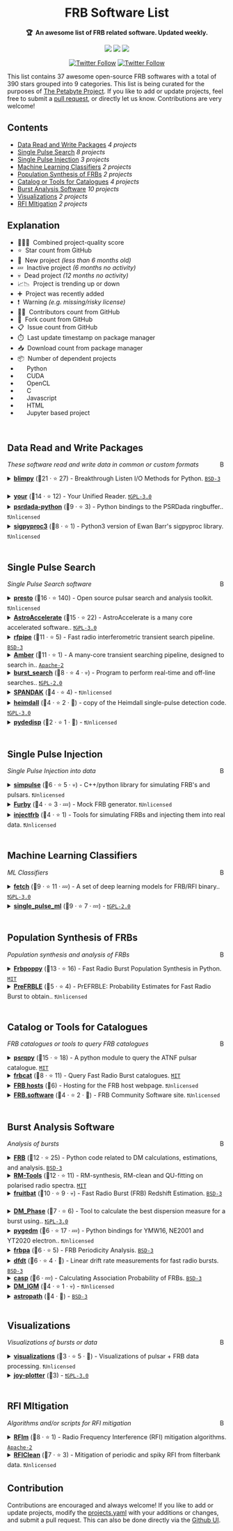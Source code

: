 <!-- markdownlint-disable -->
<h1 align="center">
    FRB Software List
    <br>
</h1>

<p align="center">
    <strong>🏆&nbsp; An awesome list of FRB related software. Updated weekly.</strong>
</p>

<p align="center">
    <a href="#Contents" title="Project Count"><img src="https://img.shields.io/badge/projects-37-blue.svg?color=5ac4bf"></a>
    <a href="#Contribution" title="Contributions are welcome"><img src="https://img.shields.io/badge/contributions-welcome-green.svg"></a>
    <a href="https://github.com/thepetabyteproject/frbsoft/releases" title="FRB Soft Updates"><img src="https://img.shields.io/github/release-date/thepetabyteproject/frbsoft?color=green&label=updated"></a>
</p>

<p align="center">
    <a href="https://twitter.com/devanshkv"><img alt="Twitter Follow" src="https://img.shields.io/twitter/follow/devanshkv?style=social"></a>
    <a href="https://twitter.com/KshitijAgg13"><img alt="Twitter Follow" src="https://img.shields.io/twitter/follow/KshitijAgg13?style=social"></a>
</p>


This list contains 37 awesome open-source FRB softwares with a total of 390 stars grouped into 9 categories. This list is being curated for the purposes of [The Petabyte Project](https://github.com/thepetabyteproject). If you like to add or update projects, feel free to submit a [pull request](https://github.com/thepetabyteproject/frbsoft/pulls), or directly let us know. Contributions are very welcome!

## Contents

- [Data Read and Write Packages](#data-read-and-write-packages) _4 projects_
- [Single Pulse Search](#single-pulse-search) _8 projects_
- [Single Pulse Injection](#single-pulse-injection) _3 projects_
- [Machine Learning Classifiers](#machine-learning-classifiers) _2 projects_
- [Population Synthesis of FRBs](#population-synthesis-of-frbs) _2 projects_
- [Catalog or Tools for Catalogues](#catalog-or-tools-for-catalogues) _4 projects_
- [Burst Analysis Software](#burst-analysis-software) _10 projects_
- [Visualizations](#visualizations) _2 projects_
- [RFI MItigation](#rfi-mitigation) _2 projects_

## Explanation
- 🥇🥈🥉&nbsp; Combined project-quality score
- ⭐️&nbsp; Star count from GitHub
- 🐣&nbsp; New project _(less than 6 months old)_
- 💤&nbsp; Inactive project _(6 months no activity)_
- 💀&nbsp; Dead project _(12 months no activity)_
- 📈📉&nbsp; Project is trending up or down
- ➕&nbsp; Project was recently added
- ❗️&nbsp; Warning _(e.g. missing/risky license)_
- 👨‍💻&nbsp; Contributors count from GitHub
- 🔀&nbsp; Fork count from GitHub
- 📋&nbsp; Issue count from GitHub
- ⏱️&nbsp; Last update timestamp on package manager
- 📥&nbsp; Download count from package manager
- 📦&nbsp; Number of dependent projects
- <img src="https://www.python.org/static/favicon.ico" style="display:inline;" width="13" height="13">&nbsp; Python
- <img src="https://upload.wikimedia.org/wikipedia/en/b/b9/Nvidia_CUDA_Logo.jpg" style="display:inline;" width="13" height="13">&nbsp; CUDA
- <img src="https://upload.wikimedia.org/wikipedia/en/1/1c/OpenCL_Logo.svg" style="display:inline;" width="13" height="13">&nbsp; OpenCL
- <img src="https://raw.githubusercontent.com/abranhe/programming-languages-logos/master/src/c/c.svg" style="display:inline;" width="13" height="13">&nbsp; C
- <img src="https://raw.githubusercontent.com/abranhe/programming-languages-logos/master/src/javascript/javascript.svg" style="display:inline;" width="13" height="13">&nbsp; Javascript
- <img src="https://raw.githubusercontent.com/abranhe/programming-languages-logos/master/src/html/html.svg" style="display:inline;" width="13" height="13">&nbsp; HTML
- <img src="https://git.io/JLy1E" style="display:inline;" width="13" height="13">&nbsp; Jupyter based project

<br>

## Data Read and Write Packages

<a href="#contents"><img align="right" width="15" height="15" src="https://bit.ly/382Vmvi" alt="Back to top"></a>

_These software read and write data in common or custom formats_

<details><summary><b><a href="https://blimpy.readthedocs.io/en/latest/">blimpy</a></b> (🥇21 ·  ⭐ 27) - Breakthrough Listen I/O Methods for Python. <code><a href="http://bit.ly/3aKzpTv">BSD-3</a></code> <code><img src="https://www.python.org/static/favicon.ico" style="display:inline;" width="13" height="13"></code></summary>

- [GitHub](https://github.com/UCBerkeleySETI/blimpy) (👨‍💻 22 · 🔀 25 · 📦 21 · 📋 94 - 20% open · ⏱️ 26.12.2020):

	```
	git clone https://github.com/UCBerkeleySETI/blimpy
	```
- [PyPi](https://pypi.org/project/blimpy) (📥 380 / month · 📦 6 · ⏱️ 07.12.2020):
	```
	pip install blimpy
	```
</details>
<details><summary><b><a href="https://thepetabyteproject.github.io/your/">your</a></b> (🥈14 ·  ⭐ 12) - Your Unified Reader. <code><a href="http://bit.ly/2M0xdwT">❗️GPL-3.0</a></code> <code><img src="https://www.python.org/static/favicon.ico" style="display:inline;" width="13" height="13"></code></summary>

- [GitHub](https://github.com/thepetabyteproject/your) (👨‍💻 10 · 🔀 9 · 📦 9 · ⏱️ 20.01.2021):

	```
	git clone https://github.com/thepetabyteproject/your
	```
- [PyPi](https://pypi.org/project/your) (📥 59 / month · ⏱️ 20.01.2021):
	```
	pip install your
	```
</details>
<details><summary><b><a href="https://trasal.github.io/psrdada-python/index.html">psrdada-python</a></b> (🥉9 ·  ⭐ 3) - Python bindings to the PSRDada ringbuffer.. <code>❗Unlicensed</code> <code><img src="https://www.python.org/static/favicon.ico" style="display:inline;" width="13" height="13"></code></summary>

- [GitHub](https://github.com/TRASAL/psrdada-python) (👨‍💻 4 · 🔀 3 · ⏱️ 17.11.2020):

	```
	git clone https://github.com/TRASAL/psrdada-python
	```
</details>
<details><summary><b><a href="https://sigpyproc3.readthedocs.io">sigpyproc3</a></b> (🥉8 ·  ⭐ 1) - Python3 version of Ewan Barr's sigpyproc library. <code>❗Unlicensed</code> <code><img src="https://www.python.org/static/favicon.ico" style="display:inline;" width="13" height="13"></code></summary>

- [GitHub](https://github.com/FRBs/sigpyproc3) (👨‍💻 8 · 🔀 1 · 📋 6 - 66% open · ⏱️ 13.12.2020):

	```
	git clone https://github.com/FRBs/sigpyproc3
	```
</details>
<br>

## Single Pulse Search

<a href="#contents"><img align="right" width="15" height="15" src="https://bit.ly/382Vmvi" alt="Back to top"></a>

_Single Pulse Search software_

<details><summary><b><a href="https://www.cv.nrao.edu/~sransom/presto/">presto</a></b> (🥇16 ·  ⭐ 140) - Open source pulsar search and analysis toolkit. <code>❗Unlicensed</code> <code><img src="https://www.python.org/static/favicon.ico" style="display:inline;" width="13" height="13"></code> <code><img src="https://raw.githubusercontent.com/abranhe/programming-languages-logos/master/src/c/c.svg" style="display:inline;" width="13" height="13"></code></summary>

- [GitHub](https://github.com/scottransom/presto) (👨‍💻 35 · 🔀 140 · 📦 15 · 📋 44 - 40% open · ⏱️ 20.01.2021):

	```
	git clone https://github.com/scottransom/presto
	```
</details>
<details><summary><b><a href="https://github.com/AstroAccelerateOrg/astro-accelerate">AstroAccelerate</a></b> (🥈15 ·  ⭐ 22) - AstroAccelerate is a many core accelerated software.. <code><a href="http://bit.ly/2M0xdwT">❗️GPL-3.0</a></code> <code><img src="https://upload.wikimedia.org/wikipedia/en/b/b9/Nvidia_CUDA_Logo.jpg" style="display:inline;" width="13" height="13"></code> <code><img src="https://www.python.org/static/favicon.ico" style="display:inline;" width="13" height="13"></code></summary>

- [GitHub](https://github.com/AstroAccelerateOrg/astro-accelerate) (👨‍💻 22 · 🔀 9 · 📋 120 - 11% open · ⏱️ 04.01.2021):

	```
	git clone https://github.com/AstroAccelerateOrg/astro-accelerate
	```
</details>
<details><summary><b><a href="https://realfastvla.github.io/rfpipe/">rfpipe</a></b> (🥈11 ·  ⭐ 5) - Fast radio interferometric transient search pipeline. <code><a href="http://bit.ly/3aKzpTv">BSD-3</a></code> <code><img src="https://www.python.org/static/favicon.ico" style="display:inline;" width="13" height="13"></code></summary>

- [GitHub](https://github.com/realfastvla/rfpipe) (👨‍💻 11 · 🔀 3 · 📦 1 · 📋 54 - 33% open · ⏱️ 10.12.2020):

	```
	git clone https://github.com/realfastvla/rfpipe
	```
</details>
<details><summary><b><a href="http://alert.eu/">Amber</a></b> (🥈11 ·  ⭐ 1) - A many-core transient searching pipeline, designed to search in.. <code><a href="http://bit.ly/3nYMfla">Apache-2</a></code></summary>

- [GitHub](https://github.com/TRASAL/AMBER) (👨‍💻 4 · 🔀 1 · ⏱️ 17.11.2020):

	```
	git clone https://github.com/TRASAL/AMBER
	```
</details>
<details><summary><b><a href="https://github.com/kiyo-masui/burst_search">burst_search</a></b> (🥉8 ·  ⭐ 4 · 💀) - Program to perform real-time and off-line searches.. <code><a href="http://bit.ly/2KucAZR">❗️GPL-2.0</a></code> <code><img src="https://www.python.org/static/favicon.ico" style="display:inline;" width="13" height="13"></code> <code><img src="https://raw.githubusercontent.com/abranhe/programming-languages-logos/master/src/c/c.svg" style="display:inline;" width="13" height="13"></code></summary>

- [GitHub](https://github.com/kiyo-masui/burst_search) (👨‍💻 18 · 🔀 6 · ⏱️ 27.02.2018):

	```
	git clone https://github.com/kiyo-masui/burst_search
	```
</details>
<details><summary><b><a href="https://github.com/gajjarv/PulsarSearch">SPANDAK</a></b> (🥉4 ·  ⭐ 4) -  <code>❗Unlicensed</code> <code><img src="https://www.python.org/static/favicon.ico" style="display:inline;" width="13" height="13"></code></summary>

- [GitHub](https://github.com/gajjarv/PulsarSearch) (👨‍💻 2 · 🔀 5 · ⏱️ 14.08.2020):

	```
	git clone https://github.com/gajjarv/PulsarSearch
	```
</details>
<details><summary><b><a href="https://github.com/pravirkr/heimdall">heimdall</a></b> (🥉4 ·  ⭐ 2 · 🐣) - copy of the Heimdall single-pulse detection code. <code><a href="http://bit.ly/2M0xdwT">❗️GPL-3.0</a></code> <code><img src="https://upload.wikimedia.org/wikipedia/en/b/b9/Nvidia_CUDA_Logo.jpg" style="display:inline;" width="13" height="13"></code> <code><img src="https://www.python.org/static/favicon.ico" style="display:inline;" width="13" height="13"></code></summary>

- [GitHub](https://github.com/pravirkr/heimdall) (👨‍💻 2 · ⏱️ 12.01.2021):

	```
	git clone https://github.com/pravirkr/heimdall
	```
</details>
<details><summary><b><a href="https://github.com/pravirkr/pydedisp">pydedisp</a></b> (🥉2 ·  ⭐ 1 · 🐣) -  <code>❗Unlicensed</code> <code><img src="https://upload.wikimedia.org/wikipedia/en/b/b9/Nvidia_CUDA_Logo.jpg" style="display:inline;" width="13" height="13"></code> <code><img src="https://www.python.org/static/favicon.ico" style="display:inline;" width="13" height="13"></code></summary>

- [GitHub](https://github.com/pravirkr/pydedisp) (⏱️ 19.01.2021):

	```
	git clone https://github.com/pravirkr/pydedisp
	```
</details>
<br>

## Single Pulse Injection

<a href="#contents"><img align="right" width="15" height="15" src="https://bit.ly/382Vmvi" alt="Back to top"></a>

_Single Pulse Injection into data_

<details><summary><b><a href="https://github.com/kmsmith137/simpulse">simpulse</a></b> (🥇6 ·  ⭐ 5 · 💀) - C++/python library for simulating FRB's and pulsars. <code>❗Unlicensed</code> <code><img src="https://www.python.org/static/favicon.ico" style="display:inline;" width="13" height="13"></code></summary>

- [GitHub](https://github.com/kmsmith137/simpulse) (👨‍💻 5 · 🔀 5 · ⏱️ 25.12.2019):

	```
	git clone https://github.com/kmsmith137/simpulse
	```
</details>
<details><summary><b><a href="https://github.com/vg2691994/Furby">Furby</a></b> (🥉4 ·  ⭐ 3 · 💤) - Mock FRB generator. <code>❗Unlicensed</code> <code><img src="https://www.python.org/static/favicon.ico" style="display:inline;" width="13" height="13"></code></summary>

- [GitHub](https://github.com/vg2691994/Furby) (👨‍💻 2 · 🔀 2 · ⏱️ 28.05.2020):

	```
	git clone https://github.com/vg2691994/Furby
	```
</details>
<details><summary><b><a href="https://github.com/liamconnor/injectfrb">injectfrb</a></b> (🥉4 ·  ⭐ 1) - Tools for simulating FRBs and injecting them into real data. <code>❗Unlicensed</code> <code><img src="https://www.python.org/static/favicon.ico" style="display:inline;" width="13" height="13"></code></summary>

- [GitHub](https://github.com/liamconnor/injectfrb) (👨‍💻 2 · 🔀 1 · ⏱️ 01.10.2020):

	```
	git clone https://github.com/liamconnor/injectfrb
	```
</details>
<br>

## Machine Learning Classifiers

<a href="#contents"><img align="right" width="15" height="15" src="https://bit.ly/382Vmvi" alt="Back to top"></a>

_ML Classifiers_

<details><summary><b><a href="https://github.com/devanshkv/fetch">fetch</a></b> (🥇9 ·  ⭐ 11 · 💤) - A set of deep learning models for FRB/RFI binary.. <code><a href="http://bit.ly/2M0xdwT">❗️GPL-3.0</a></code> <code><img src="https://www.python.org/static/favicon.ico" style="display:inline;" width="13" height="13"></code> <code><img src="https://upload.wikimedia.org/wikipedia/en/b/b9/Nvidia_CUDA_Logo.jpg" style="display:inline;" width="13" height="13"></code></summary>

- [GitHub](https://github.com/devanshkv/fetch) (👨‍💻 4 · 🔀 12 · 📦 6 · ⏱️ 27.06.2020):

	```
	git clone https://github.com/devanshkv/fetch
	```
</details>
<details><summary><b><a href="https://github.com/liamconnor/single_pulse_ml">single_pulse_ml</a></b> (🥇9 ·  ⭐ 7 · 💤) -  <code><a href="http://bit.ly/2KucAZR">❗️GPL-2.0</a></code> <code><img src="https://www.python.org/static/favicon.ico" style="display:inline;" width="13" height="13"></code></summary>

- [GitHub](https://github.com/liamconnor/single_pulse_ml) (👨‍💻 30 · 🔀 7 · ⏱️ 13.01.2020):

	```
	git clone https://github.com/liamconnor/single_pulse_ml
	```
</details>
<br>

## Population Synthesis of FRBs

<a href="#contents"><img align="right" width="15" height="15" src="https://bit.ly/382Vmvi" alt="Back to top"></a>

_Population synthesis and analysis of FRBs_

<details><summary><b><a href="https://davidgardenier.github.io/frbpoppy/html/index.html">Frbpoppy</a></b> (🥇13 ·  ⭐ 16) - Fast Radio Burst Population Synthesis in Python. <code><a href="http://bit.ly/34MBwT8">MIT</a></code> <code><img src="https://www.python.org/static/favicon.ico" style="display:inline;" width="13" height="13"></code></summary>

- [GitHub](https://github.com/davidgardenier/frbpoppy) (👨‍💻 4 · 🔀 6 · ⏱️ 18.12.2020):

	```
	git clone https://github.com/davidgardenier/frbpoppy
	```
</details>
<details><summary><b><a href="https://github.com/FRBs/PreFRBLE">PreFRBLE</a></b> (🥉5 ·  ⭐ 4) - PrEFRBLE: Probability Estimates for Fast Radio Burst to obtain.. <code>❗Unlicensed</code> <code><img src="https://www.python.org/static/favicon.ico" style="display:inline;" width="13" height="13"></code></summary>

- [GitHub](https://github.com/FRBs/PreFRBLE) (👨‍💻 2 · ⏱️ 16.10.2020):

	```
	git clone https://github.com/FRBs/PreFRBLE
	```
</details>
<br>

## Catalog or Tools for Catalogues

<a href="#contents"><img align="right" width="15" height="15" src="https://bit.ly/382Vmvi" alt="Back to top"></a>

_FRB catalogues or tools to query FRB catalogues_

<details><summary><b><a href="https://psrqpy.readthedocs.io">psrqpy</a></b> (🥇15 ·  ⭐ 18) - A python module to query the ATNF pulsar catalogue. <code><a href="http://bit.ly/34MBwT8">MIT</a></code> <code><img src="https://www.python.org/static/favicon.ico" style="display:inline;" width="13" height="13"></code></summary>

- [GitHub](https://github.com/mattpitkin/psrqpy) (👨‍💻 4 · 🔀 12 · 📦 8 · 📋 35 - 22% open · ⏱️ 19.10.2020):

	```
	git clone https://github.com/mattpitkin/psrqpy
	```
- [PyPi](https://pypi.org/project/psrqpy) (📥 190 / month · ⏱️ 19.10.2020):
	```
	pip install psrqpy
	```
</details>
<details><summary><b><a href="https://github.com/davidgardenier/frbcat">frbcat</a></b> (🥈8 ·  ⭐ 11) - Query Fast Radio Burst catalogues. <code><a href="http://bit.ly/34MBwT8">MIT</a></code> <code><img src="https://www.python.org/static/favicon.ico" style="display:inline;" width="13" height="13"></code></summary>

- [GitHub](https://github.com/davidgardenier/frbcat) (🔀 1 · 📦 1 · ⏱️ 29.11.2020):

	```
	git clone https://github.com/davidgardenier/frbcat
	```
</details>
<details><summary><b><a href="https://frbhosts.org/">FRB hosts</a></b> (🥉6) - Hosting for the FRB host webpage. <code>❗Unlicensed</code> <code><img src="https://raw.githubusercontent.com/abranhe/programming-languages-logos/master/src/html/html.svg" style="display:inline;" width="13" height="13"></code> <code><img src="https://raw.githubusercontent.com/abranhe/programming-languages-logos/master/src/javascript/javascript.svg" style="display:inline;" width="13" height="13"></code></summary>

- [GitHub](https://github.com/FRBs/FRBhostpage) (👨‍💻 5 · 🔀 1 · ⏱️ 23.09.2020):

	```
	git clone https://github.com/FRBs/FRBhostpage
	```
</details>
<details><summary><b><a href="https://frb.software/">FRB.software</a></b> (🥉4 ·  ⭐ 2 · 🐣) - FRB Community Software site. <code>❗Unlicensed</code></summary>

- [GitHub](https://github.com/FRBs/FRBs.github.io) (👨‍💻 4 · 🔀 1 · ⏱️ 28.07.2020):

	```
	git clone https://github.com/FRBs/FRBs.github.io
	```
</details>
<br>

## Burst Analysis Software

<a href="#contents"><img align="right" width="15" height="15" src="https://bit.ly/382Vmvi" alt="Back to top"></a>

_Analysis of bursts_

<details><summary><b><a href="https://github.com/FRBs/FRB">FRB</a></b> (🥇12 ·  ⭐ 25) - Python code related to DM calculations, estimations, and analysis. <code><a href="http://bit.ly/3aKzpTv">BSD-3</a></code> <code><img src="https://www.python.org/static/favicon.ico" style="display:inline;" width="13" height="13"></code></summary>

- [GitHub](https://github.com/FRBs/FRB) (👨‍💻 12 · 🔀 8 · 📋 8 - 25% open · ⏱️ 13.01.2021):

	```
	git clone https://github.com/FRBs/FRB
	```
</details>
<details><summary><b><a href="https://github.com/CIRADA-Tools/RM-Tools/wiki">RM-Tools</a></b> (🥇12 ·  ⭐ 11) - RM-synthesis, RM-clean and QU-fitting on polarised radio spectra. <code><a href="http://bit.ly/34MBwT8">MIT</a></code> <code><img src="https://www.python.org/static/favicon.ico" style="display:inline;" width="13" height="13"></code></summary>

- [GitHub](https://github.com/CIRADA-Tools/RM-Tools) (👨‍💻 7 · 🔀 8 · 📋 26 - 53% open · ⏱️ 23.10.2020):

	```
	git clone https://github.com/CIRADA-Tools/RM-Tools
	```
</details>
<details><summary><b><a href="https://fruitbat.readthedocs.io/">fruitbat</a></b> (🥈10 ·  ⭐ 9 · 💀) - Fast Radio Burst (FRB) Redshift Estimation. <code><a href="http://bit.ly/3aKzpTv">BSD-3</a></code> <code><img src="https://www.python.org/static/favicon.ico" style="display:inline;" width="13" height="13"></code></summary>

- [GitHub](https://github.com/abatten/fruitbat) (👨‍💻 2 · 🔀 4 · ⏱️ 14.08.2019):

	```
	git clone https://github.com/abatten/fruitbat
	```
- [PyPi](https://pypi.org/project/fruitbat) (📥 20 / month · ⏱️ 13.08.2019):
	```
	pip install fruitbat
	```
</details>
<details><summary><b><a href="https://github.com/danielemichilli/DM_phase">DM_Phase</a></b> (🥈7 ·  ⭐ 6) - Tool to calculate the best dispersion measure for a burst using.. <code><a href="http://bit.ly/2M0xdwT">❗️GPL-3.0</a></code> <code><img src="https://www.python.org/static/favicon.ico" style="display:inline;" width="13" height="13"></code></summary>

- [GitHub](https://github.com/danielemichilli/DM_phase) (👨‍💻 3 · 🔀 1 · ⏱️ 09.07.2020):

	```
	git clone https://github.com/danielemichilli/DM_phase
	```
</details>
<details><summary><b><a href="https://pygedm.readthedocs.io">pygedm</a></b> (🥉6 ·  ⭐ 17 · 💤) - Python bindings for YMW16, NE2001 and YT2020 electron.. <code>❗Unlicensed</code> <code><img src="https://www.python.org/static/favicon.ico" style="display:inline;" width="13" height="13"></code></summary>

- [GitHub](https://github.com/FRBs/pygedm) (👨‍💻 6 · 🔀 3 · 📋 3 - 33% open · ⏱️ 28.06.2020):

	```
	git clone https://github.com/FRBs/pygedm
	```
</details>
<details><summary><b><a href="https://github.com/KshitijAggarwal/frbpa">frbpa</a></b> (🥉6 ·  ⭐ 5) - FRB Periodicity Analysis. <code><a href="http://bit.ly/3aKzpTv">BSD-3</a></code> <code><img src="https://www.python.org/static/favicon.ico" style="display:inline;" width="13" height="13"></code></summary>

- [GitHub](https://github.com/KshitijAggarwal/frbpa) (👨‍💻 2 · 🔀 2 · 📋 3 - 66% open · ⏱️ 21.08.2020):

	```
	git clone https://github.com/KshitijAggarwal/frbpa
	```
</details>
<details><summary><b><a href="https://github.com/zpleunis/dfdt">dfdt</a></b> (🥉6 ·  ⭐ 4 · 🐣) - Linear drift rate measurements for fast radio bursts. <code><a href="http://bit.ly/3aKzpTv">BSD-3</a></code> <code><img src="https://www.python.org/static/favicon.ico" style="display:inline;" width="13" height="13"></code></summary>

- [GitHub](https://github.com/zpleunis/dfdt) (⏱️ 25.09.2020):

	```
	git clone https://github.com/zpleunis/dfdt
	```
</details>
<details><summary><b><a href="https://github.com/KshitijAggarwal/casp">casp</a></b> (🥉6 · 💤) - Calculating Association Probability of FRBs. <code><a href="http://bit.ly/3aKzpTv">BSD-3</a></code> <code><img src="https://www.python.org/static/favicon.ico" style="display:inline;" width="13" height="13"></code></summary>

- [GitHub](https://github.com/KshitijAggarwal/casp) (⏱️ 15.04.2020):

	```
	git clone https://github.com/KshitijAggarwal/casp
	```
</details>
<details><summary><b><a href="https://github.com/NihanPol/DM_IGM">DM_IGM</a></b> (🥉4 ·  ⭐ 1 · 💀) -  <code>❗Unlicensed</code> <code><img src="https://www.python.org/static/favicon.ico" style="display:inline;" width="13" height="13"></code></summary>

- [GitHub](https://github.com/NihanPol/DM_IGM) (👨‍💻 4 · ⏱️ 15.08.2019):

	```
	git clone https://github.com/NihanPol/DM_IGM
	```
</details>
<details><summary><b><a href="https://github.com/FRBs/astropath">astropath</a></b> (🥉4 · 🐣) -  <code><a href="http://bit.ly/3aKzpTv">BSD-3</a></code> <code><img src="https://www.python.org/static/favicon.ico" style="display:inline;" width="13" height="13"></code></summary>

- [GitHub](https://github.com/FRBs/astropath) (👨‍💻 3 · ⏱️ 07.01.2021):

	```
	git clone https://github.com/FRBs/astropath
	```
</details>
<br>

## Visualizations

<a href="#contents"><img align="right" width="15" height="15" src="https://bit.ly/382Vmvi" alt="Back to top"></a>

_Visualizations of bursts or data_

<details><summary><b><a href="https://github.com/josephwkania/visualizations">visualizations</a></b> (🥇3 ·  ⭐ 5 · 🐣) - Visualizations of pulsar + FRB data processing. <code>❗Unlicensed</code> <code><img src="https://www.python.org/static/favicon.ico" style="display:inline;" width="13" height="13"></code></summary>

- [GitHub](https://github.com/josephwkania/visualizations) (⏱️ 28.11.2020):

	```
	git clone https://github.com/josephwkania/visualizations
	```
</details>
<details><summary><b><a href="https://github.com/josephwkania/joy-plotter">joy-plotter</a></b> (🥇3) -  <code><a href="http://bit.ly/2M0xdwT">❗️GPL-3.0</a></code> <code><img src="https://www.python.org/static/favicon.ico" style="display:inline;" width="13" height="13"></code></summary>

- [GitHub](https://github.com/josephwkania/joy-plotter) (👨‍💻 2 · ⏱️ 06.09.2020):

	```
	git clone https://github.com/josephwkania/joy-plotter
	```
</details>
<br>

## RFI MItigation

<a href="#contents"><img align="right" width="15" height="15" src="https://bit.ly/382Vmvi" alt="Back to top"></a>

_Algorithms and/or scripts for RFI mitigation_

<details><summary><b><a href="https://github.com/TRASAL/RFIm">RFIm</a></b> (🥇8 ·  ⭐ 1) - Radio Frequency Interference (RFI) mitigation algorithms. <code><a href="http://bit.ly/3nYMfla">Apache-2</a></code></summary>

- [GitHub](https://github.com/TRASAL/RFIm) (👨‍💻 6 · 🔀 2 · 📋 6 - 50% open · ⏱️ 17.11.2020):

	```
	git clone https://github.com/TRASAL/RFIm
	```
</details>
<details><summary><b><a href="https://github.com/ymaan4/RFIClean">RFIClean</a></b> (🥉7 ·  ⭐ 3) - Mitigation of periodic and spiky RFI from filterbank data. <code>❗Unlicensed</code> <code><img src="https://raw.githubusercontent.com/abranhe/programming-languages-logos/master/src/c/c.svg" style="display:inline;" width="13" height="13"></code></summary>

- [GitHub](https://github.com/ymaan4/RFIClean) (🔀 1 · ⏱️ 16.01.2021):

	```
	git clone https://github.com/ymaan4/RFIClean
	```
</details>

## Contribution

Contributions are encouraged and always welcome! If you like to add or update projects, modify the [projects.yaml](https://github.com/thepetabyteproject/frbsoft/blob/main/projects.yaml) with your additions or changes, and submit a pull request. This can also be done directly via the [Github UI](https://github.com/thepetabyteproject/frbsoft/blob/main/projects.yaml).
